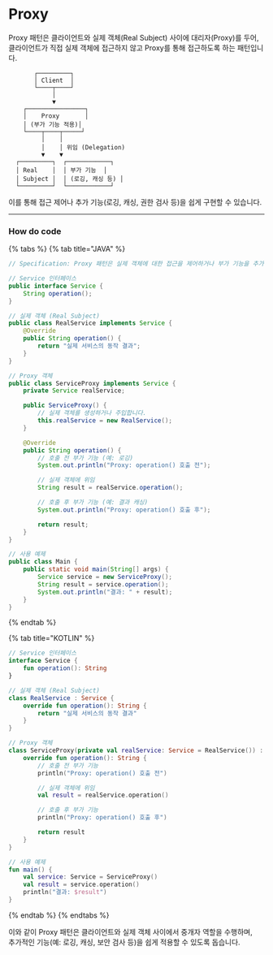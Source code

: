 # Proxy

Proxy 패턴은 클라이언트와 실제 객체(Real Subject) 사이에 대리자(Proxy)를 두어,\
클라이언트가 직접 실제 객체에 접근하지 않고 Proxy를 통해 접근하도록 하는 패턴입니다.

```
       ┌─────────┐
       │ Client  │
       └────┬────┘
            │
            ▼
    ┌────────────────┐
    │    Proxy       │
    │ (부가 기능 적용)│
    └────┬────┬─────┘
         │    │
         │    │ 위임 (Delegation)
         ▼    ▼
  ┌─────────┐  ┌────────────┐
  │ Real    │  │ 부가 기능  │
  │ Subject │  │ (로깅, 캐싱 등) │
  └─────────┘  └────────────┘

```

이를 통해 접근 제어나 추가 기능(로깅, 캐싱, 권한 검사 등)을 쉽게 구현할 수 있습니다.

***

### How do code

{% tabs %}
{% tab title="JAVA" %}
```java
// Specification: Proxy 패턴은 실제 객체에 대한 접근을 제어하거나 부가 기능을 추가하기 위해 사용됩니다.

// Service 인터페이스
public interface Service {
    String operation();
}

// 실제 객체 (Real Subject)
public class RealService implements Service {
    @Override
    public String operation() {
        return "실제 서비스의 동작 결과";
    }
}

// Proxy 객체
public class ServiceProxy implements Service {
    private Service realService;

    public ServiceProxy() {
        // 실제 객체를 생성하거나 주입합니다.
        this.realService = new RealService();
    }

    @Override
    public String operation() {
        // 호출 전 부가 기능 (예: 로깅)
        System.out.println("Proxy: operation() 호출 전");

        // 실제 객체에 위임
        String result = realService.operation();

        // 호출 후 부가 기능 (예: 결과 캐싱)
        System.out.println("Proxy: operation() 호출 후");

        return result;
    }
}

// 사용 예제
public class Main {
    public static void main(String[] args) {
        Service service = new ServiceProxy();
        String result = service.operation();
        System.out.println("결과: " + result);
    }
}
```
{% endtab %}

{% tab title="KOTLIN" %}
```kotlin
// Service 인터페이스
interface Service {
    fun operation(): String
}

// 실제 객체 (Real Subject)
class RealService : Service {
    override fun operation(): String {
        return "실제 서비스의 동작 결과"
    }
}

// Proxy 객체
class ServiceProxy(private val realService: Service = RealService()) : Service {
    override fun operation(): String {
        // 호출 전 부가 기능
        println("Proxy: operation() 호출 전")

        // 실제 객체에 위임
        val result = realService.operation()

        // 호출 후 부가 기능
        println("Proxy: operation() 호출 후")

        return result
    }
}

// 사용 예제
fun main() {
    val service: Service = ServiceProxy()
    val result = service.operation()
    println("결과: $result")
}
```
{% endtab %}
{% endtabs %}

이와 같이 Proxy 패턴은 클라이언트와 실제 객체 사이에서 중개자 역할을 수행하며,\
추가적인 기능(예: 로깅, 캐싱, 보안 검사 등)을 쉽게 적용할 수 있도록 돕습니다.
